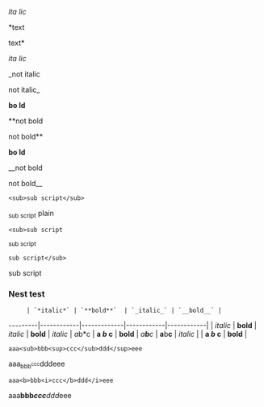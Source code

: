 *ita lic*

*text

text*

_ita lic_

_not italic

not italic_

**bo ld**

**not bold

not bold**

__bo ld__

__not bold

not bold__

```<sub>sub script</sub>```

<sub>sub script</sub> plain

```<sub>sub script```
 
<sub>sub script

```sub script</sub>```

sub script</sub>

### Nest test

         | `*italic*` | `**bold**`  | `_italic_` | `__bold__` |
---------|------------|-------------|------------|------------|
         | *italic*   | **bold**    | _italic_   | __bold__   |
*italic* | *a*b*c     | **a *b* c** |
**bold** | *a**b**c*  | **a**b**c** |
_italic_ |            | **a _b_ c** |
__bold__ |


`aaa<sub>bbb<sup>ccc</sub>ddd</sup>eee`

aaa<sub>bbb<sup>ccc</sub>ddd</sup>eee

`aaa<b>bbb<i>ccc</b>ddd</i>eee`

aaa<b>bbb<i>ccc</b>ddd</i>eee



